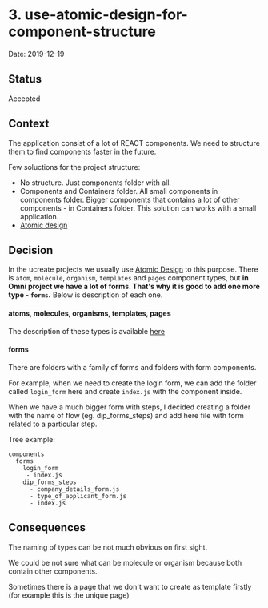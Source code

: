# 3. use-atomic-design-for-component-structure

Date: 2019-12-19

## Status

Accepted

## Context

The application consist of a lot of REACT components.
We need to structure them to find components faster in the future.

Few soluctions for the project structure:
- No structure. Just components folder with all.
- Components and Containers folder.
  All small components in components folder. Bigger components that contains a lot of other components - in Containers folder. This solution can works with a small application.
- [Atomic design](https://bradfrost.com/blog/post/atomic-web-design/)



## Decision

In the ucreate projects we usually use [Atomic Design](https://bradfrost.com/blog/post/atomic-web-design/) to this purpose.
There is `atom`, `molecule`, `organism`, `templates` and `pages` component types, but
**in Omni project we have a lot of forms. That's why it is good to add one more type - `forms`.**
Below is description of each one.

#### atoms, molecules, organisms, templates, pages
The description of these types is available [here](https://bradfrost.com/blog/post/atomic-web-design/)

#### forms
There are folders with a family of forms and folders with form components.

For example, when we need to create the login form, we can add the folder called `login_form` here and create `index.js` with the component inside.

When we have a much bigger form with steps, I decided creating a folder with the name of flow (eg. dip_forms_steps) and add here file with form related to a particular step.

Tree example:
```
components
  forms
    login_form
     - index.js
    dip_forms_steps
      - company_details_form.js
      - type_of_applicant_form.js
      - index.js
```

## Consequences
The naming of types can be not much obvious on first sight.

We could be not sure what can be molecule or organism because both contain other components.

Sometimes there is a page that we don't want to create as template firstly (for example this is the unique page)

